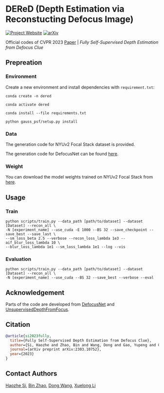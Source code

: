 # DEReD (Depth Estimation via Reconstucting Defocus Image)

[![Project Website](https://img.shields.io/badge/Project-Website-orange)](https://ehzoahis.github.io/DEReD)
[![arXiv](https://img.shields.io/badge/arXiv-2303.11791-b31b1b.svg)](https://arxiv.org/pdf/2303.10752.pdf)

Official codes of CVPR 2023 [Paper](https://arxiv.org/pdf/2303.10752.pdf) | _Fully Self-Supervised Depth Estimation from Defocus Clue_

## Prepreation

### Environment

Create a new environment and install dependencies with `requirement.txt`:

```shell
conda create -n dered

conda activate dered

conda install --file requirements.txt

python gauss_psf/setup.py install
```

### Data 

The generation code for NYUv2 Focal Stack dataset is provided.

The generation code for DefocusNet can be found [here](https://github.com/dvl-tum/defocus-net).


### Weight
You can download the model weights trained on NYUv2 Focal Stack from [here](https://drive.google.com/file/d/1LQUt7Lo6KPKb0OsBETkvxeujOVdqOGjh/view?usp=share_link).


## Usage

### Train

```shell
python scripts/train.py --data_path [path/to/dataset] --dataset [Dataset] --recon_all \ 
-N [experiment_name] --use_cuda -E 1000 --BS 32 --save_checkpoint --save_best --save_last \
--sm_loss_beta 2.5 --verbose --recon_loss_lambda 1e3 --aif_blur_loss_lambda 10 \
--blur_loss_lambda 1e1 --sm_loss_lambda 1e1 --log --vis
```

### Evaluation

```shell
python scripts/train.py --data_path [path/to/dataset] --dataset [Dataset] --recon_all \
-N [experiment_name] --use_cuda --BS 32 --save_best --verbose --eval
```

## Acknowledgement
Parts of the code are developed from [DefocusNet](https://github.com/dvl-tum/defocus-net) and [UnsupervisedDepthFromFocus](https://github.com/shirgur/UnsupervisedDepthFromFocus).

## Citation

```bibtex
@article{si2023fully,
  title={Fully Self-Supervised Depth Estimation from Defocus Clue},
  author={Si, Haozhe and Zhao, Bin and Wang, Dong and Gao, Yupeng and Chen, Mulin and Wang, Zhigang and Li, Xuelong},
  journal={arXiv preprint arXiv:2303.10752},
  year={2023}
}
```

## Contact Authors
[Haozhe Si](mailto:haozhes3@illinois.edu), [Bin Zhao](mailto:zhaobin@pjlab.org.cn), [Dong Wang](mailto:wangdong@pjlab.org.cn), [Xuelong Li](mailto:li@nwpu.edu.cn)
